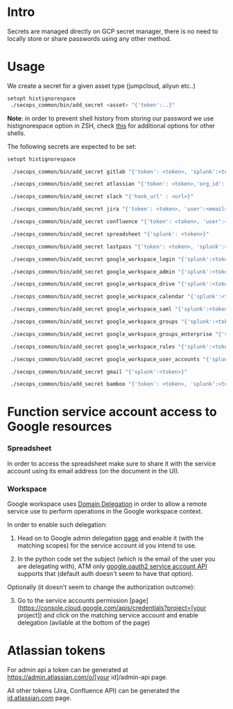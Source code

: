 # Intro

Secrets are managed directly on GCP secret manager, there is no need to locally store or share passwords using any other method.


# Usage

We create a secret for a given asset type (jumpcloud, aliyun etc..)
```bash
setopt histignorespace
 ./secops_common/bin/add_secret <asset> "{'token':..}"
```

**Note**: in order to prevent shell history from storing our password we use histignorespace option in ZSH, check [this](https://stackoverflow.com/questions/8473121/execute-a-command-without-keeping-it-in-history) for additional options for other shells.


The following secrets are expected to be set:

```bash
setopt histignorespace

 ./secops_common/bin/add_secret gitlab "{'token': <token>, 'splunk':<token>}"

 ./secops_common/bin/add_secret atlassian "{'token': <token>,'org_id': <org_id>, 'splunk':<token>}"

 ./secops_common/bin/add_secret slack "{'hook_url' : <url>}"

 ./secops_common/bin/add_secret jira "{'token': <token>, 'user':<email>, 'splunk':<token>}"

 ./secops_common/bin/add_secret confluence "{'token': <token>, 'user':<email>, 'splunk':<token>}"

 ./secops_common/bin/add_secret spreadsheet "{'splunk': <token>}"

 ./secops_common/bin/add_secret lastpass "{'token': <token>, 'splunk':<token>}"

 ./secops_common/bin/add_secret google_workspace_login "{'splunk':<token>}"

 ./secops_common/bin/add_secret google_workspace_admin "{'splunk':<token>}"

 ./secops_common/bin/add_secret google_workspace_drive "{'splunk':<token>}"

 ./secops_common/bin/add_secret google_workspace_calendar "{'splunk':<token>}"

 ./secops_common/bin/add_secret google_workspace_saml "{'splunk':<token>}"

 ./secops_common/bin/add_secret google_workspace_groups "{'splunk':<token>}"

 ./secops_common/bin/add_secret google_workspace_groups_enterprise "{'splunk':<token>}"

 ./secops_common/bin/add_secret google_workspace_rules "{'splunk':<token>}"

 ./secops_common/bin/add_secret google_workspace_user_accounts "{'splunk':<token>}"

 ./secops_common/bin/add_secret gmail "{'splunk':<token>}"

 ./secops_common/bin/add_secret bamboo "{'token': <token>, 'splunk':<token>}"
```


# Function service account access to Google resources

### Spreadsheet

In order to access the spreadsheet make sure to share it with the service account using its email address (on the document in the UI).


### Workspace

Google workspace uses [Domain Delegation](https://developers.google.com/admin-sdk/directory/v1/guides/delegation) in order to allow a remote service use to perform operations in the Google workspace context.

In order to enable such delegation:

1. Head on to Google admin delegation [page](https://admin.google.com/ac/owl/domainwidedelegation) and enable it (with the matching scopes) for the service account id you intend to use.

2. In the python code set the subject (which is the email of the user you are delegating with), ATM only [google.oauth2 service account API](https://google-auth.readthedocs.io/en/master/reference/google.oauth2.service_account.html) supports that (default auth doesn't seem to have that option).

Optionally (it doesn't seem to change the authorization outcome):

3. Go to the service accounts permission [page](https://console.cloud.google.com/apis/credentials?project=[your project]) and click on the matching service account and enable delegation (avilable at the bottom of the page)


# Atlassian tokens

For admin api a token can be generated at https://admin.atlassian.com/o/[your id]/admin-api page.

All other tokens (Jira, Confluence API) can be generated the [id.atlassian.com](https://id.atlassian.com/manage-profile/security/api-tokens) page.

